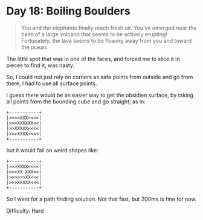 # Day 18: Boiling Boulders

> You and the elephants finally reach fresh air. You've emerged near the base of a large volcano that seems to 
> be actively erupting! Fortunately, the lava seems to be flowing away from you and toward the ocean.

The little spot that was in one of the faces, and forced me to slice it in pieces to find it, was nasty. 

So, I could not just rely on corners as safe points from outside and go from there, I had to use all surface points.

I guess there would be an easier way to get the obsidien surface, by taking all points from the bounding cube and go 
straight, as in: 

    +-----------+
    |>>>>XXX<<<<|            
    |>>>XXXXXX<<|
    |>>XXXXX<<<<|
    |>>>XXXX<<<<|
    +-----------+

but it would fail on weird shapes like: 

    +-----------+
    |>>>XXXX<<<<|            
    |>>>XX XXX<<|
    |>>>>>>XX<<<|
    |>>>XXXXX<<<|
    +-----------+

So I went for a path finding solution. Not that fast, but 200ms is fine for now.  

Difficulty: Hard